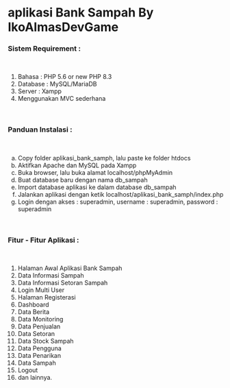# aplikasi Bank Sampah By IkoAlmasDevGame

<h3>Sistem Requirement :</h3>
<br>
<ol type=1>
    <li>Bahasa : PHP 5.6 or new PHP 8.3</li>
    <li>Database : MySQL/MariaDB</li>
    <li>Server : Xampp</li>
    <li>Menggunakan MVC sederhana</li>
</ol>
<br>
<h3>Panduan Instalasi :</h3>
<br>
<ol type=a>
    <li>Copy folder aplikasi_bank_samph, lalu paste ke folder htdocs</li>
    <li>Aktifkan Apache dan MySQL pada Xampp</li>
    <li>Buka browser, lalu buka alamat localhost/phpMyAdmin</li>
    <li>Buat database baru dengan nama db_sampah</li>
    <li>Import database aplikasi ke dalam database db_sampah</li>
    <li>Jalankan aplikasi dengan ketik localhost/aplikasi_bank_samph/index.php</li>
    <li>Login dengan akses : superadmin, username : superadmin, password : superadmin</li>
</ol>
<br>
<h3>Fitur - Fitur Aplikasi :</h3>
<br>
<ol type=1>
    <li>Halaman Awal Aplikasi Bank Sampah</li>
    <li>Data Informasi Sampah</li>
    <li>Data Informasi Setoran Sampah</li>
    <li>Login Multi User</li>
    <li>Halaman Registerasi</li>
    <li>Dashboard</li>
    <li>Data Berita</li>
    <li>Data Monitoring</li>
    <li>Data Penjualan</li>
    <li>Data Setoran</li>
    <li>Data Stock Sampah</li>
    <li>Data Pengguna</li>
    <li>Data Penarikan</li>
    <li>Data Sampah</li>
    <li>Logout</li>
    <li>dan lainnya.</li>
</ol>
